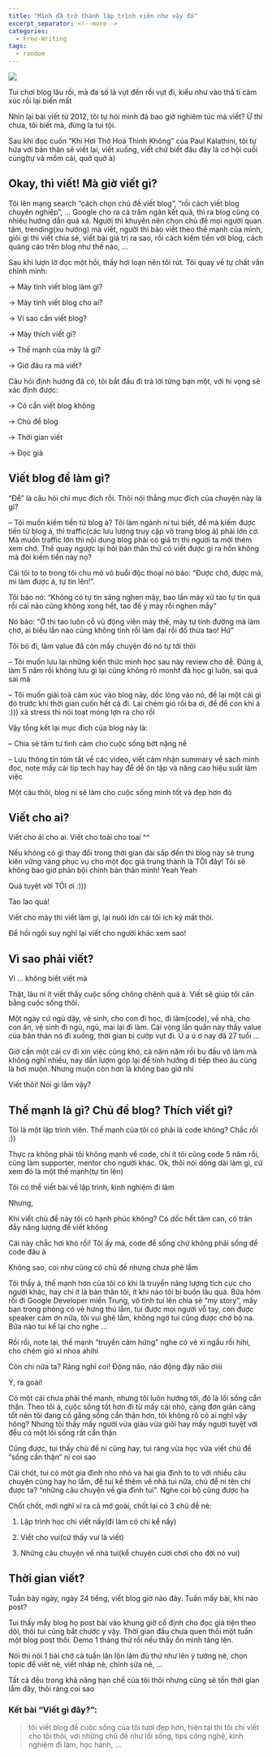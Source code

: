 ```yaml
---
title: "Mình đã trở thành lập trình viên như vậy đó"
excerpt_separator: <!--more-->
categories:
  - Free-Writing
tags:
  - random
---
```


![](/assets/images/2020/01/2020-01-01-viet-gi-day.jpg)

Tui chơi blog lâu rồi, mà đa số là vụt đến rồi vụt đi, kiểu như vào thả tí cảm xúc rồi lại biến mất

Nhìn lại bài viết từ 2012, tôi tự hỏi mình đã bao giờ nghiêm túc mà viết? Ừ thì chưa, tôi biết mà, đừng la tui tội.

Sau khi đọc cuốn “Khi Hơi Thở Hoá Thinh Không” của Paul Kalathini, tôi tự hứa với bản thân sẽ viết lại, viết xuống, viết chứ biết đâu đây là cơ hội cuối cùng(tự vả mồm cái, quở quở à)

## Okay, thì viết! Mà giờ viết gì?
Tôi lên mạng search “cách chọn chủ đề viết blog”, “rồi cách viết blog chuyên nghiệp”, … Google cho ra cả trăm ngàn kết quả, thì ra blog cũng có nhiều hướng dẫn quá xá. Người thì khuyên nên chọn chủ đề mọi người quan tâm, trending(xu hướng) mà viết, người thì bảo viết theo thế mạnh của mình, giỏi gì thì viết chia sẻ, viết bài giá trị ra sao, rồi cách kiếm tiền với blog, cách quảng cáo trên blog như thế nào, …

Sau khi lượn lờ đọc một hồi, thấy hơi loạn nên tôi rút. Tôi quay về tự chất vấn chính mình:

→ Mày tính viết blog làm gì?

→ Mày tính viết blog cho ai?

→ Vì sao cần viết blog?

→ Mày thích viết gì?

→ Thế mạnh của mày là gì?

→ Giờ đâu ra mà viết?

Câu hỏi định hướng đã có, tôi bắt đầu đi trả lời từng bạn một, với hi vọng sẽ xác định được:

→ Có cần viết blog không

→ Chủ đề blog

→ Thời gian viết

→ Đọc giả

## Viết blog để làm gì?
“Để” là câu hỏi chỉ mục đích rồi. Thôi nói thẳng mục đích của chuyện này là gì?

– Tôi muốn kiếm tiền từ blog à? Tôi làm ngành ni tui biết, để mà kiếm được tiền từ blog á, thì traffic(các lưu lượng truy cập vô trang blog á) phải lớn cơ. Mà muốn traffic lớn thì nội dung blog phải có giá trị thì người ta mới thèm xem chớ. Thế quay ngược lại hỏi bản thân thử có viết được gì ra hồn không mà đòi kiếm tiền này nọ?

Cái tôi to to trong tôi chu mỏ vô buổi độc thoại nó bảo: “Được chớ, được mà, mi làm được á, tự tin lên!”.

Tôi bảo nó: “Không có tự tin sảng nghen mậy, bao lần mày xử tao tự tin quá rồi cái nào cũng không xong hết, tao để ý mày rồi nghen mầy”

Nó bảo: “Ờ thì tao luôn cỗ vũ động viên mày thế, mày tự tính đường mà làm chớ, ai biểu lần nào cũng không tính rồi làm đại rồi đổ thừa tao! Hứ”

Tôi bỏ đi, làm value đã còn mấy chuyện đó nó tự tới thôi

– Tôi muốn lưu lại những kiến thức mình học sau này review cho dễ. Đúng á, làm 5 năm rồi không lưu gì lại cũng không rõ monhf đã học gì luôn, sai quá sai mà

– Tôi muốn giải toả cảm xúc vào blog này, dốc lòng vào nó, để lại một cái gì đó trước khi thời gian cuốn hết cả đi. Lại chém gió rồi ba ơi, để để con khỉ á :))) xả stress thì nói toạt móng lợn ra cho rồi

Vậy tổng kết lại mục đích của blog này là:

– Chia sẻ tâm tư tình cảm cho cuộc sống bớt nặng nề

– Lưu thông tin tóm tắt về các video, viết cảm nhận summary về sách mình đọc, note mấy cái tip tech hay hay để dễ ôn tập và nâng cao hiệu suất làm việc

Một câu thôi, blog ni sẽ làm cho cuộc sống mình tốt và đẹp hơn đó

## Viết cho ai?
Viết cho ải cho ai. Viết cho toải cho toai ^^

Nếu không có gì thay đổi trong thời gian dài sắp đến thì blog này sẽ trung kiên vững vàng phục vụ cho một đọc giả trung thành là TÔI đây! Tôi sẽ không bao giờ phản bội chính bản thân mình! Yeah Yeah

Quá tuyệt vời TÔI ơi :)))

Tào lao quá!

Viết cho mày thì viết làm gì, lại nuôi lớn cái tôi ích kỷ mất thôi.

Để hồi ngồi suy nghĩ lại viết cho người khác xem sao!

## Vì sao phải viết?
Vì … không biết viết mà

Thật, lâu ni ít viết thấy cuộc sống chông chênh quá à. Viết sẽ giúp tôi cân bằng cuộc sống thôi.

Một ngày cứ ngủ dậy, vệ sinh, cho con đi học, đi làm(code), về nhà, cho con ăn, vệ sinh đi ngủ, ngủ, mai lại đi làm. Cái vòng lẩn quẩn này thấy value của bản thân nó đi xuống, thời gian bị cướp vụt đi. Ú a ú ơ nay đã 27 tuổi …

Giờ cần một cái cv đi xin việc cũng khó, cả năm năm rồi bu đầu vô làm mà không nghĩ nhiều, nay dần lượm góp lại để tính hướng đi tiếp theo âu cũng là hơi muộn. Nhưng muộn còn hơn là không bao giờ nhỉ

Viết thôi! Nói gì lắm vậy?

## Thế mạnh là gì? Chủ đề blog? Thích viết gì?
Tôi là một lập trình viên. Thế mạnh của tôi có phải là code không? Chắc rồi :))

Thực ra không phải tôi không mạnh về code, chí ít tôi cũng code 5 năm rồi, cũng làm supporter, mentor cho người khác. Ok, thôi nói dông dài làm gì, cứ xem đó là một thế mạnh(tự tin lên)

Tôi có thể viết bài về lập trình, kinh nghiệm đi làm

Nhưng,

Khi viết chủ đề này tôi có hạnh phúc không? Có dốc hết tâm can, có tràn đầy năng lượng để viết không

Cái này chắc hơi khó rồi! Tôi ấy mà, code để sống chứ không phải sống để code đâu à

Không sao, coi như cũng có chủ đề nhưng chưa phê lắm

Tôi thấy á, thế mạnh hơn của tôi có khi là truyền năng lượng tích cực cho người khác, hay chí ít là bản thân tôi, ít khi nào tôi bị buồn lâu quá. Bữa hôm rồi đi Google Developer miền Trung, vô tình tui lên chia sẻ “my story”, mấy bạn trong phòng có vẻ hứng thú lắm, tui được mọi người vỗ tay, còn được speaker cảm ơn nữa, tôi vui ghê lắm, không ngờ tui cũng được chớ bộ na. Bữa nào tui kể lại cho nghe …

Rồi rồi, note lại, thế mạnh “truyền cảm hứng” nghe có vẻ xí ngầu rồi hihi, cho chém gió xí nhoa ahihi

Còn chi nữa ta? Ráng nghĩ coi! Động não, não động đậy não ơiiii

Ý, ra goài!

Có một cái chưa phải thế mạnh, nhưng tôi luôn hướng tới, đó là lối sống cẩn thận. Theo tôi á, cuộc sống tốt hơn đi từ mấy cái nhỏ, càng đơn giản càng tốt nên tôi đang cố gắng sống cẩn thận hơn, tôi không rõ có ai nghĩ vậy hông? Nhưng tôi thấy mấy người vừa giàu vừa giỏi hay mấy người tuyệt vời đều có một lối sống rất cẩn thận

Cũng được, tui thấy chủ đề ni cũng hay, tui ráng vừa học vừa viết chủ đề “sống cẩn thận” ni coi sao

Cái chót, tui có một gia đình nho nhỏ và hai gia đình to to với nhiều câu chuyện cũng hay ho lắm, để tui kể thêm về nhà tui nữa, chủ để ni tên chi được ta? “những câu chuyện về gia đình tui”. Nghe coi bộ cũng được ha

Chốt chốt, mới nghĩ xí ra cả mớ goài, chốt lại có 3 chủ đề nè:

1. Lập trình học chi viết nấy(đi làm có chi kể nấy)

2. Viết cho vui(cứ thấy vui là viết)

3. Những câu chuyện về nhà tui(kể chuyện cười chơi cho đời nó vui)

## Thời gian viết?
Tuần bảy ngày, ngày 24 tiếng, viết blog giờ nào đây. Tuần mấy bài, khi nào post?

Tui thấy mấy blog họ post bài vào khung giờ cố định cho đọc giả tiện theo dõi, thôi tui cũng bắt chước y vậy. Thời gian đầu chưa quen thôi một tuần một blog post thôi. Demo 1 tháng thử rồi nếu thấy ổn mình tăng lên.

Nói thì nói 1 bài chớ cả tuần lăn lộn làm đủ thứ như lên ý tưởng nè, chọn topic để viết nè, viết nháp nè, chỉnh sửa nè, …

Tất cả đều trong khả năng hạn chế của tôi thôi nhưng cũng sẽ tốn thời gian lắm đây, thôi ráng coi sao

### Kết bài “Viết gì đây?”:

> tôi viết blog để cuộc sống của tôi tươi đẹp hơn, hiện tại thì tôi chỉ viết cho tôi thôi, với những chủ đề như lối sống, tips công nghệ, kinh nghiệm đi làm, học hành, ...